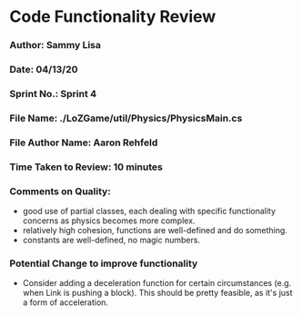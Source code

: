 # Code Functionality Review

### Author: Sammy Lisa

### Date: 04/13/20

### Sprint No.: Sprint 4

### File Name: ./LoZGame/util/Physics/PhysicsMain.cs

### File Author Name: Aaron Rehfeld

### Time Taken to Review: 10 minutes

### Comments on Quality:
- good use of partial classes, each dealing with specific functionality concerns as physics becomes more complex.
- relatively high cohesion, functions are well-defined and do something.
- constants are well-defined, no magic numbers.

### Potential Change to improve functionality
- Consider adding a deceleration function for certain circumstances (e.g. when Link is pushing a block).
	This should be pretty feasible, as it's just a form of acceleration.
